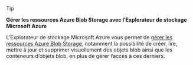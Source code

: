> [!TIP]
> **Gérer les ressources Azure Blob Storage avec l’Explorateur de stockage Microsoft Azure**
> 
> L’Explorateur de stockage Microsoft Azure vous permet de [gérer les ressources Azure Blob Storage](../articles/vs-azure-tools-storage-explorer-blobs.md), notamment la possibilité de créer, lire, mettre à jour et supprimer visuellement des objets blob ainsi que les conteneurs d’objets blob, en plus de gérer l’accès à ces derniers.
> 
> 

<!---HONumber=AcomDC_0727_2016-->